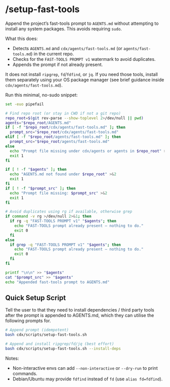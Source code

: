 # /setup-fast-tools

Append the project’s fast-tools prompt to `AGENTS.md` without attempting to install any system packages. This avoids requiring `sudo`.

What this does:

- Detects `AGENTS.md` and `cdx/agents/fast-tools.md` (or `agents/fast-tools.md`) in the current repo.
- Checks for the `FAST-TOOLS PROMPT v1` watermark to avoid duplicates.
- Appends the prompt if not already present.

It does not install `ripgrep`, `fd`/`fdfind`, or `jq`. If you need those tools, install them separately using your OS package manager (see brief guidance inside `cdx/agents/fast-tools.md`).

Run this minimal, no-sudo snippet:

```bash
set -euo pipefail

# Find repo root (or stay in CWD if not a git repo)
repo_root=$(git rev-parse --show-toplevel 2>/dev/null || pwd)
agents="$repo_root/AGENTS.md"
if [ -f "$repo_root/cdx/agents/fast-tools.md" ]; then
  prompt_src="$repo_root/cdx/agents/fast-tools.md"
elif [ -f "$repo_root/agents/fast-tools.md" ]; then
  prompt_src="$repo_root/agents/fast-tools.md"
else
  echo "Prompt file missing under cdx/agents or agents in $repo_root" >&2
  exit 1
fi

if [ ! -f "$agents" ]; then
  echo "AGENTS.md not found under $repo_root" >&2
  exit 1
fi
if [ ! -f "$prompt_src" ]; then
  echo "Prompt file missing: $prompt_src" >&2
  exit 1
fi

# Avoid duplicates using rg if available, otherwise grep
if command -v rg >/dev/null 2>&1; then
  if rg -q "FAST-TOOLS PROMPT v1" "$agents"; then
    echo "FAST-TOOLS prompt already present — nothing to do."
    exit 0
  fi
else
  if grep -q "FAST-TOOLS PROMPT v1" "$agents"; then
    echo "FAST-TOOLS prompt already present — nothing to do."
    exit 0
  fi
fi

printf "\n\n" >> "$agents"
cat "$prompt_src" >> "$agents"
echo "Appended fast-tools prompt to AGENTS.md"
```

## Quick Setup Script

Tell the user to that they need to install dependencies / third party tools after the prompt is appended to AGENTS.md, which they can utilise the following prompts for.

```bash
# Append prompt (idempotent)
bash cdx/scripts/setup-fast-tools.sh

# Append and install ripgrep/fd/jq (best effort)
bash cdx/scripts/setup-fast-tools.sh --install-deps
```

Notes:

- Non-interactive envs can add `--non-interactive` or `--dry-run` to print commands.
- Debian/Ubuntu may provide `fdfind` instead of `fd` (use `alias fd=fdfind`).
